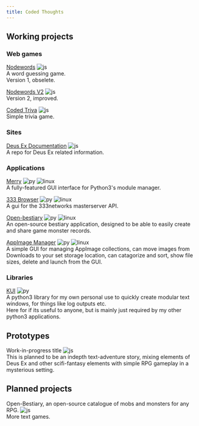 ```yaml
---
title: Coded Thoughts
---
```


## Working projects

### Web games
[Nodewords](https://codedthoughts.github.io/nodewords/) ![js](https://img.shields.io/badge/Platform-Online-informational.svg?logo=html5)<br>
A word guessing game.<br>
Version 1, obselete.<br>

[Nodewords V2](https://codedthoughts.github.io/nodewords_v2/) ![js](https://img.shields.io/badge/Platform-Online-informational.svg?logo=html5)<br> 
Version 2, improved.<br>

[Coded Triva](https://codedthoughts.github.io/trivia/) ![js](https://img.shields.io/badge/Platform-Online-informational.svg?logo=html5)<br> 
Simple trivia game.<br>

### Sites
[Deus Ex Documentation](https://deusexhq.github.io/) ![js](https://img.shields.io/badge/Platform-Online-informational.svg?logo=html5)<br> 
A repo for Deus Ex related information.<br>

### Applications
[Merry](https://github.com/codedthoughts/Merry) ![py](https://img.shields.io/badge/Python-3.7%2B-informational.svg?logo=python) ![linux](https://img.shields.io/badge/Platform-Linux-informational.svg?logo=linux)<br> 
A fully-featured GUI interface for Python3's module manager.<br>

[333 Browser](https://github.com/codedthoughts/333Browser) ![py](https://img.shields.io/badge/Python-3.7%2B-informational.svg?logo=python) ![linux](https://img.shields.io/badge/Platform-Linux-informational.svg?logo=linux) <br> 
A gui for the 333networks masterserver API.<br>

[Open-bestiary](https://github.com/codedthoughts/OpenBestiary) ![py](https://img.shields.io/badge/Python-3.7%2B-informational.svg?logo=python) ![linux](https://img.shields.io/badge/Platform-Linux-informational.svg?logo=linux) <br> 
An open-source bestiary application, designed to be able to easily create and share game monster records.<br>

[AppImage Manager](https://github.com/codedthoughts/AppImage-Manager) ![py](https://img.shields.io/badge/Python-3.7%2B-informational.svg?logo=python) ![linux](https://img.shields.io/badge/Platform-Linux-informational.svg?logo=linux)<br> 
A simple GUI for managing AppImage collections, can move images from Downloads to your set storage location, can catagorize and sort, show file sizes, delete and launch from the GUI.<br>

### Libraries
[KUI](https://github.com/Kaiz0r/python3-kui) ![py](https://img.shields.io/badge/Python-3.7%2B-informational.svg?logo=python)<br> 
A python3 library for my own personal use to quickly create modular text windows, for things like log outputs etc.<br>
Here for if its useful to anyone, but is mainly just required by my other python3 applications.

## Prototypes
Work-in-progress title ![js](https://img.shields.io/badge/Platform-Online-informational.svg?logo=html5)<br>
This is planned to be an indepth text-adventure story, mixing elements of Deus Ex and other scifi-fantasy elements with simple RPG gameplay in a mysterious setting.<br>

## Planned projects
Open-Bestiary, an open-source catalogue of mobs and monsters for any RPG. ![js](https://img.shields.io/badge/Platform-Online-informational.svg?logo=html5)<br>
More text games.<br>
